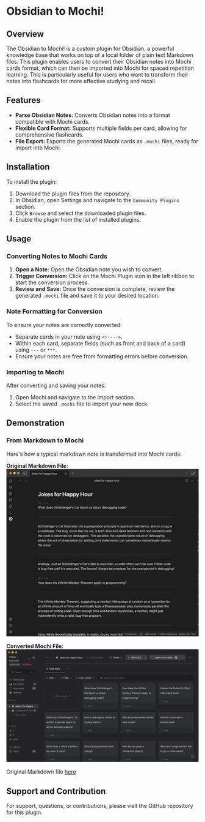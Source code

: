 
# Obsidian to Mochi!

## Overview

The Obsidian to Mochi! is a custom plugin for Obsidian, a powerful knowledge base that works on top of a local folder of plain text Markdown files. This plugin enables users to convert their Obsidian notes into Mochi cards format, which can then be imported into Mochi for spaced repetition learning. This is particularly useful for users who want to transform their notes into flashcards for more effective studying and recall.

## Features

- **Parse Obsidian Notes:** Converts Obsidian notes into a format compatible with Mochi cards.
- **Flexible Card Format:** Supports multiple fields per card, allowing for comprehensive flashcards.
- **File Export:** Exports the generated Mochi cards as `.mochi` files, ready for import into Mochi.

## Installation

To install the plugin:

1. Download the plugin files from the repository.
2. In Obsidian, open Settings and navigate to the `Community Plugins` section.
3.  Click `Browse` and select the downloaded plugin files.
4. Enable the plugin from the list of installed plugins.

## Usage

### Converting Notes to Mochi Cards

1. **Open a Note:** Open the Obsidian note you wish to convert.
2. **Trigger Conversion:** Click on the Mochi Plugin icon in the left ribbon to start the conversion process.
3. **Review and Save:** Once the conversion is complete, review the generated `.mochi` file and save it to your desired location.

### Note Formatting for Conversion

To ensure your notes are correctly converted:

- Separate cards in your note using `<!---->`.
- Within each card, separate fields (such as front and back of a card) using `---` or `***`.
- Ensure your notes are free from formatting errors before conversion.

### Importing to Mochi

After converting and saving your notes:

1. Open Mochi and navigate to the import section.
2. Select the saved `.mochi` file to import your new deck.

## Demonstration

### From Markdown to Mochi

Here's how a typical markdown note is transformed into Mochi cards:

**Original Markdown File:**
![Original Markdown File](./demo/obsidian.png)

**Converted Mochi File:**
![Converted Mochi File](./demo/mochi.png)

Original Markdown file [here](./demo/Jokes%20for%20Happy%20Hour.md)


## Support and Contribution

For support, questions, or contributions, please visit the GitHub repository for this plugin.

